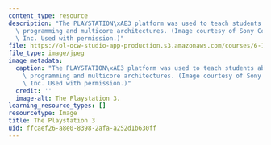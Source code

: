 ```yaml
---
content_type: resource
description: "The PLAYSTATION\xAE3 platform was used to teach students about parallel\
  \ programming and multicore architectures. (Image courtesy of Sony Computer Entertainment,\
  \ Inc. Used with permission.)"
file: https://ol-ocw-studio-app-production.s3.amazonaws.com/courses/6-189-multicore-programming-primer-january-iap-2007/ffcaef26a8e083982afaa252d1b630ff_6-189iap07-th.jpg
file_type: image/jpeg
image_metadata:
  caption: "The PLAYSTATION\xAE3 platform was used to teach students about parallel\
    \ programming and multicore architectures. (Image courtesy of Sony Computer Entertainment,\
    \ Inc. Used with permission.)"
  credit: ''
  image-alt: The Playstation 3.
learning_resource_types: []
resourcetype: Image
title: The Playstation 3
uid: ffcaef26-a8e0-8398-2afa-a252d1b630ff
---
```

